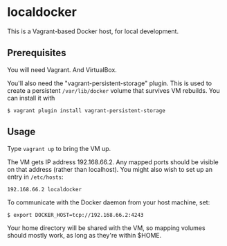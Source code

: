 # localdocker

This is a Vagrant-based Docker host, for local development.

## Prerequisites

You will need Vagrant. And VirtualBox.

You'll also need the "vagrant-persistent-storage" plugin. This is used to create a persistent `/var/lib/docker` volume that survives VM rebuilds.  You can install it with

    $ vagrant plugin install vagrant-persistent-storage

## Usage

Type `vagrant up` to bring the VM up.

The VM gets IP address 192.168.66.2.  Any mapped ports should be visible on that address (rather than localhost).  You might also wish to set up an entry in `/etc/hosts`:

    192.168.66.2 localdocker

To communicate with the Docker daemon from your host machine, set:

    $ export DOCKER_HOST=tcp://192.168.66.2:4243

Your home directory will be shared with the VM, so mapping volumes should mostly work, as long as they're within $HOME.
